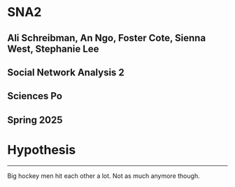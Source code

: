 # SNA2
## Ali Schreibman, An Ngo, Foster Cote, Sienna West, Stephanie Lee
## Social Network Analysis 2
## Sciences Po
## Spring 2025
# Hypothesis
<hr>
Big hockey men hit each other a lot. Not as much anymore though. 

